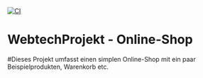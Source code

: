 [![CI](https://github.com/s0578399/WebtechProjekt/actions/workflows/tests.yml/badge.svg)](https://github.com/s0578399/WebtechProjekt/actions/workflows/tests.yml)
# WebtechProjekt - Online-Shop
#Dieses Projekt umfasst einen simplen Online-Shop mit ein paar Beispielprodukten, Warenkorb etc.